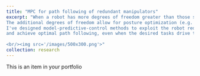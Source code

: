 ```yaml
---
title: "MPC for path following of redundant manipulators"
excerpt: "When a robot has more degrees of freedom greater than those strictly necessary to carry out a task, it is said to be kinematically redundant.
The additional degrees of freedom allow for posture optimization (e.g. to avoid obstacles or improve dexterity). 
I've designed model-predictive-control methods to exploit the robot redundancy at best
and achieve optimal path following, even when the desired tasks drive the robot outside its joint physical limits.
 
<br/><img src='/images/500x300.png'>"
collection: research
---
```


This is an item in your portfolio
